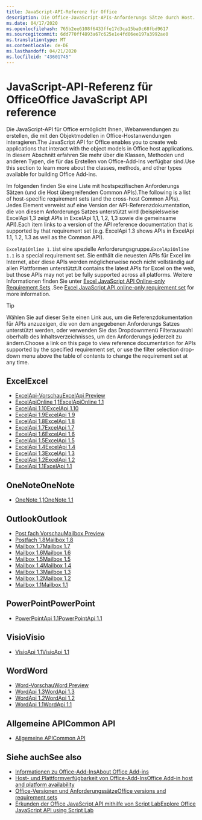 ```yaml
---
title: JavaScript-API-Referenz für Office
description: Die Office-JavaScript-APIs-Anforderungs Sätze durch Host.
ms.date: 04/17/2020
ms.openlocfilehash: 765b2ee6108f6433ffe17d3ca15ba9c68fbd9617
ms.sourcegitcommit: 6dd770ff4893a67c625e1e4fd06ee197a3992ae0
ms.translationtype: MT
ms.contentlocale: de-DE
ms.lasthandoff: 04/21/2020
ms.locfileid: "43601745"
---
```

# <a name="office-javascript-api-reference"></a><span data-ttu-id="4bc7c-103">JavaScript-API-Referenz für Office</span><span class="sxs-lookup"><span data-stu-id="4bc7c-103">Office JavaScript API reference</span></span>

<span data-ttu-id="4bc7c-104">Die JavaScript-API für Office ermöglicht Ihnen, Webanwendungen zu erstellen, die mit den Objektmodellen in Office-Hostanwendungen interagieren.</span><span class="sxs-lookup"><span data-stu-id="4bc7c-104">The JavaScript API for Office enables you to create web applications that interact with the object models in Office host applications.</span></span> <span data-ttu-id="4bc7c-105">In diesem Abschnitt erfahren Sie mehr über die Klassen, Methoden und anderen Typen, die für das Erstellen von Office-Add-Ins verfügbar sind.</span><span class="sxs-lookup"><span data-stu-id="4bc7c-105">Use this section to learn more about the classes, methods, and other types available for building Office Add-ins.</span></span>

<span data-ttu-id="4bc7c-106">Im folgenden finden Sie eine Liste mit hostspezifischen Anforderungs Sätzen (und die Host übergreifenden Common APIs).</span><span class="sxs-lookup"><span data-stu-id="4bc7c-106">The following is a list of host-specific requirement sets (and the cross-host Common APIs).</span></span> <span data-ttu-id="4bc7c-107">Jedes Element verweist auf eine Version der API-Referenzdokumentation, die von diesem Anforderungs Satzes unterstützt wird (beispielsweise ExcelApi 1,3 zeigt APIs in ExcelApi 1,1, 1,2, 1,3 sowie die gemeinsame API).</span><span class="sxs-lookup"><span data-stu-id="4bc7c-107">Each item links to a version of the API reference documentation that is supported by that requirement set (e.g. ExcelApi 1.3 shows APIs in ExcelApi 1.1, 1.2, 1.3 as well as the Common API).</span></span>

<span data-ttu-id="4bc7c-108">`ExcelApiOnline 1.1`ist eine spezielle Anforderungsgruppe.</span><span class="sxs-lookup"><span data-stu-id="4bc7c-108">`ExcelApiOnline 1.1` is a special requirement set.</span></span> <span data-ttu-id="4bc7c-109">Sie enthält die neuesten APIs für Excel im Internet, aber diese APIs werden möglicherweise noch nicht vollständig auf allen Plattformen unterstützt.</span><span class="sxs-lookup"><span data-stu-id="4bc7c-109">It contains the latest APIs for Excel on the web, but those APIs may not yet be fully supported across all platforms.</span></span> <span data-ttu-id="4bc7c-110">Weitere Informationen finden Sie unter [Excel JavaScript API Online-only Requirement Sets](/office/dev/add-ins/reference/requirement-sets/excel-api-online-requirement-set) .</span><span class="sxs-lookup"><span data-stu-id="4bc7c-110">See [Excel JavaScript API online-only requirement set](/office/dev/add-ins/reference/requirement-sets/excel-api-online-requirement-set) for more information.</span></span>

> [!TIP]
> <span data-ttu-id="4bc7c-111">Wählen Sie auf dieser Seite einen Link aus, um die Referenzdokumentation für APIs anzuzeigen, die von dem angegebenen Anforderungs Satzes unterstützt werden, oder verwenden Sie das Dropdownmenü Filterauswahl oberhalb des Inhaltsverzeichnisses, um den Anforderungs jederzeit zu ändern.</span><span class="sxs-lookup"><span data-stu-id="4bc7c-111">Choose a link on this page to view reference documentation for APIs supported by the specified requirement set, or use the filter selection drop-down menu above the table of contents to change the requirement set at any time.</span></span>

## <a name="excel"></a><span data-ttu-id="4bc7c-112">Excel</span><span class="sxs-lookup"><span data-stu-id="4bc7c-112">Excel</span></span>

- [<span data-ttu-id="4bc7c-113">ExcelApi-Vorschau</span><span class="sxs-lookup"><span data-stu-id="4bc7c-113">ExcelApi Preview</span></span>](/javascript/api/excel?view=excel-js-preview)
- [<span data-ttu-id="4bc7c-114">ExcelApiOnline 1,1</span><span class="sxs-lookup"><span data-stu-id="4bc7c-114">ExcelApiOnline 1.1</span></span>](/javascript/api/excel?view=excel-js-online)
- [<span data-ttu-id="4bc7c-115">ExcelApi 1.10</span><span class="sxs-lookup"><span data-stu-id="4bc7c-115">ExcelApi 1.10</span></span>](/javascript/api/excel?view=excel-js-1.10)
- [<span data-ttu-id="4bc7c-116">ExcelApi 1.9</span><span class="sxs-lookup"><span data-stu-id="4bc7c-116">ExcelApi 1.9</span></span>](/javascript/api/excel?view=excel-js-1.9)
- [<span data-ttu-id="4bc7c-117">ExcelApi 1.8</span><span class="sxs-lookup"><span data-stu-id="4bc7c-117">ExcelApi 1.8</span></span>](/javascript/api/excel?view=excel-js-1.8)
- [<span data-ttu-id="4bc7c-118">ExcelApi 1.7</span><span class="sxs-lookup"><span data-stu-id="4bc7c-118">ExcelApi 1.7</span></span>](/javascript/api/excel?view=excel-js-1.7)
- [<span data-ttu-id="4bc7c-119">ExcelApi 1.6</span><span class="sxs-lookup"><span data-stu-id="4bc7c-119">ExcelApi 1.6</span></span>](/javascript/api/excel?view=excel-js-1.6)
- [<span data-ttu-id="4bc7c-120">ExcelApi 1.5</span><span class="sxs-lookup"><span data-stu-id="4bc7c-120">ExcelApi 1.5</span></span>](/javascript/api/excel?view=excel-js-1.5)
- [<span data-ttu-id="4bc7c-121">ExcelApi 1.4</span><span class="sxs-lookup"><span data-stu-id="4bc7c-121">ExcelApi 1.4</span></span>](/javascript/api/excel?view=excel-js-1.4)
- [<span data-ttu-id="4bc7c-122">ExcelApi 1.3</span><span class="sxs-lookup"><span data-stu-id="4bc7c-122">ExcelApi 1.3</span></span>](/javascript/api/excel?view=excel-js-1.3)
- [<span data-ttu-id="4bc7c-123">ExcelApi 1.2</span><span class="sxs-lookup"><span data-stu-id="4bc7c-123">ExcelApi 1.2</span></span>](/javascript/api/excel?view=excel-js-1.2)
- [<span data-ttu-id="4bc7c-124">ExcelApi 1.1</span><span class="sxs-lookup"><span data-stu-id="4bc7c-124">ExcelApi 1.1</span></span>](/javascript/api/excel?view=excel-js-1.1)

## <a name="onenote"></a><span data-ttu-id="4bc7c-125">OneNote</span><span class="sxs-lookup"><span data-stu-id="4bc7c-125">OneNote</span></span>

- [<span data-ttu-id="4bc7c-126">OneNote 1,1</span><span class="sxs-lookup"><span data-stu-id="4bc7c-126">OneNote 1.1</span></span>](/javascript/api/onenote?view=onenote-js-1.1)

## <a name="outlook"></a><span data-ttu-id="4bc7c-127">Outlook</span><span class="sxs-lookup"><span data-stu-id="4bc7c-127">Outlook</span></span>

- [<span data-ttu-id="4bc7c-128">Post fach Vorschau</span><span class="sxs-lookup"><span data-stu-id="4bc7c-128">Mailbox Preview</span></span>](/javascript/api/outlook?view=outlook-js-preview)
- [<span data-ttu-id="4bc7c-129">Postfach 1.8</span><span class="sxs-lookup"><span data-stu-id="4bc7c-129">Mailbox 1.8</span></span>](/javascript/api/outlook?view=outlook-js-1.8)
- [<span data-ttu-id="4bc7c-130">Mailbox 1.7</span><span class="sxs-lookup"><span data-stu-id="4bc7c-130">Mailbox 1.7</span></span>](/javascript/api/outlook?view=outlook-js-1.7)
- [<span data-ttu-id="4bc7c-131">Mailbox 1.6</span><span class="sxs-lookup"><span data-stu-id="4bc7c-131">Mailbox 1.6</span></span>](/javascript/api/outlook?view=outlook-js-1.6)
- [<span data-ttu-id="4bc7c-132">Mailbox 1.5</span><span class="sxs-lookup"><span data-stu-id="4bc7c-132">Mailbox 1.5</span></span>](/javascript/api/outlook?view=outlook-js-1.5)
- [<span data-ttu-id="4bc7c-133">Mailbox 1.4</span><span class="sxs-lookup"><span data-stu-id="4bc7c-133">Mailbox 1.4</span></span>](/javascript/api/outlook?view=outlook-js-1.4)
- [<span data-ttu-id="4bc7c-134">Mailbox 1.3</span><span class="sxs-lookup"><span data-stu-id="4bc7c-134">Mailbox 1.3</span></span>](/javascript/api/outlook?view=outlook-js-1.3)
- [<span data-ttu-id="4bc7c-135">Mailbox 1.2</span><span class="sxs-lookup"><span data-stu-id="4bc7c-135">Mailbox 1.2</span></span>](/javascript/api/outlook?view=outlook-js-1.2)
- [<span data-ttu-id="4bc7c-136">Mailbox 1.1</span><span class="sxs-lookup"><span data-stu-id="4bc7c-136">Mailbox 1.1</span></span>](/javascript/api/outlook?view=outlook-js-1.1)

## <a name="powerpoint"></a><span data-ttu-id="4bc7c-137">PowerPoint</span><span class="sxs-lookup"><span data-stu-id="4bc7c-137">PowerPoint</span></span>

- [<span data-ttu-id="4bc7c-138">PowerPointApi 1.1</span><span class="sxs-lookup"><span data-stu-id="4bc7c-138">PowerPointApi 1.1</span></span>](/javascript/api/powerpoint?view=powerpoint-js-1.1)

## <a name="visio"></a><span data-ttu-id="4bc7c-139">Visio</span><span class="sxs-lookup"><span data-stu-id="4bc7c-139">Visio</span></span>

- [<span data-ttu-id="4bc7c-140">VisioApi 1,1</span><span class="sxs-lookup"><span data-stu-id="4bc7c-140">VisioApi 1.1</span></span>](/javascript/api/visio?view=visio-js-1.1)

## <a name="word"></a><span data-ttu-id="4bc7c-141">Word</span><span class="sxs-lookup"><span data-stu-id="4bc7c-141">Word</span></span>

- [<span data-ttu-id="4bc7c-142">Word-Vorschau</span><span class="sxs-lookup"><span data-stu-id="4bc7c-142">Word Preview</span></span>](/javascript/api/word?view=word-js-preview)
- [<span data-ttu-id="4bc7c-143">WordApi 1.3</span><span class="sxs-lookup"><span data-stu-id="4bc7c-143">WordApi 1.3</span></span>](/javascript/api/word?view=word-js-1.3)
- [<span data-ttu-id="4bc7c-144">WordApi 1.2</span><span class="sxs-lookup"><span data-stu-id="4bc7c-144">WordApi 1.2</span></span>](/javascript/api/word?view=word-js-1.2)
- [<span data-ttu-id="4bc7c-145">WordApi 1.1</span><span class="sxs-lookup"><span data-stu-id="4bc7c-145">WordApi 1.1</span></span>](/javascript/api/word?view=word-js-1.1)

## <a name="common-api"></a><span data-ttu-id="4bc7c-146">Allgemeine API</span><span class="sxs-lookup"><span data-stu-id="4bc7c-146">Common API</span></span>

- [<span data-ttu-id="4bc7c-147">Allgemeine API</span><span class="sxs-lookup"><span data-stu-id="4bc7c-147">Common API</span></span>](/javascript/api/office?view=common-js)

## <a name="see-also"></a><span data-ttu-id="4bc7c-148">Siehe auch</span><span class="sxs-lookup"><span data-stu-id="4bc7c-148">See also</span></span>

- [<span data-ttu-id="4bc7c-149">Informationen zu Office-Add-Ins</span><span class="sxs-lookup"><span data-stu-id="4bc7c-149">About Office Add-ins</span></span>](/office/dev/add-ins/overview)
- [<span data-ttu-id="4bc7c-150">Host- und Plattformverfügbarkeit von Office-Add-Ins</span><span class="sxs-lookup"><span data-stu-id="4bc7c-150">Office Add-in host and platform availability</span></span>](/office/dev/add-ins/overview/office-add-in-availability)
- [<span data-ttu-id="4bc7c-151">Office-Versionen und Anforderungssätze</span><span class="sxs-lookup"><span data-stu-id="4bc7c-151">Office versions and requirement sets</span></span>](/office/dev/add-ins/develop/office-versions-and-requirement-sets)
- [<span data-ttu-id="4bc7c-152">Erkunden der Office JavaScript API mithilfe von Script Lab</span><span class="sxs-lookup"><span data-stu-id="4bc7c-152">Explore Office JavaScript API using Script Lab</span></span>](/office/dev/add-ins/overview/explore-with-script-lab)
